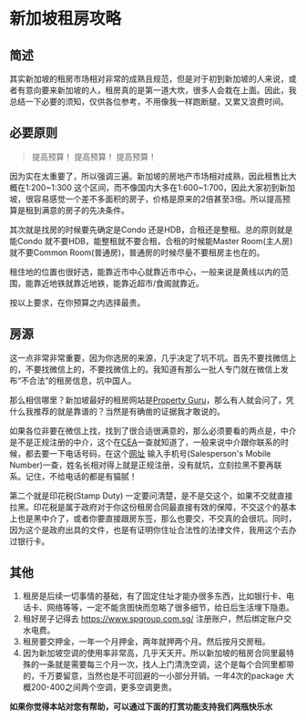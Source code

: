 # 新加坡租房攻略

## 简述

其实新加坡的租房市场相对非常的成熟且规范，但是对于初到新加坡的人来说，或者有意向要来新加坡的人，租房真的是第一道大坎，很多人会栽在上面。因此，我总结一下必要的须知，仅供各位参考，不用像我一样跑断腿，又累又浪费时间。

## 必要原则

> 提高预算！
> 提高预算！
> 提高预算！

因为实在太重要了，所以强调三遍。新加坡的房地产市场相对成熟，因此租售比大概在1:200~1:300 这个区间，而不像国内大多在1:600~1:700，因此大家初到新加坡，很容易感觉一个差不多面积的房子，价格是原来的2倍甚至3倍。所以提高预算是租到满意的房子的先决条件。

其次就是找房的时候要先确定是Condo 还是HDB，合租还是整租。总的原则就是能Condo 就不要HDB，能整租就不要合租，合租的时候能Master Room(主人房)就不要Common Room(普通房)，普通房的时候尽量不要租房主也在的。

租住地的位置也很好选，能靠近市中心就靠近市中心，一般来说是黄线以内的范围，能靠近地铁就靠近地铁，能靠近超市/食阁就靠近。

按以上要求，在你预算之内选择最贵。

## 房源

这一点非常非常重要，因为你选房的来源，几乎决定了坑不坑。首先不要找微信上的，不要找微信上的，不要找微信上的。我知道有那么一批人专门就在微信上发布“不合法”的租房信息，坑中国人。

那么相信哪里？新加坡最好的租房网站是[Property Guru](www.propertyguru.com.sg)，那么有人就会问了，凭什么我推荐的就是靠谱的？当然是有确凿的证据我才敢说的。

如果各位非要在微信上找，找到了很合适很满意的，那么必须要看的两点是，中介是不是正规注册的中介，这个在[CEA](https://www.cea.gov.sg)一查就知道了，一般来说中介跟你联系的时候，都去要一下电话号码，在这个[网址](https://www.cea.gov.sg/public-register) 输入手机号(Salesperson's Mobile Number)一查，姓名长相对得上就是正规注册，没有就坑，立刻拉黑不要再联系。记住，不给电话的都是有猫腻！

第二个就是印花税(Stamp Duty) 一定要问清楚，是不是交这个，如果不交就直接拉黑。印花税是属于政府对于你这份租房合同最直接有效的保障，不交这个的基本上也是黑中介了，或者你要直接跟房东签，那么也要交，不交真的会很坑。同时，因为这个是政府出具的文件，也是有证明你住址合法性的法律文件，我用这个去办过银行卡。

## 其他

1. 租房是后续一切事情的基础，有了固定住址才能办很多东西，比如银行卡、电话卡、网络等等，一定不能贪图快而忽略了很多细节，给日后生活埋下隐患。
2. 租好房子记得去 https://www.spgroup.com.sg/ 注册账户，然后绑定账户交水电费。
3. 租房要交押金，一年一个月押金，两年就押两个月。然后按月交房租。
4. 因为新加坡空调的使用率非常高，几乎天天开。所以新加坡的租房合同里最特殊的一条就是需要每三个月一次，找人上门清洗空调，这个是每个合同里都带的，千万要留意，当然也是不可回避的一小部分开销。一年4次的package 大概200-400之间两个空调，更多空调更贵。

**如果你觉得本站对您有帮助，可以通过下面的打赏功能支持我们两瓶快乐水**

